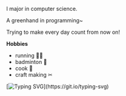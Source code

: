 I major in computer science.

A greenhand in programming~

Trying to make every day count from now on!

**Hobbies**
- running 🏃‍♂️
- badminton 🏸
- cook 🍳
- craft making ✂


[![Typing SVG](https://readme-typing-svg.demolab.com?font=Fira+Code&weight=600&pause=1000&color=3D9EF7&background=ABFFA71E&center=true&vCenter=true&width=435&lines=Life+is+real%2C+life+is+earnest.)](https://git.io/typing-svg)
